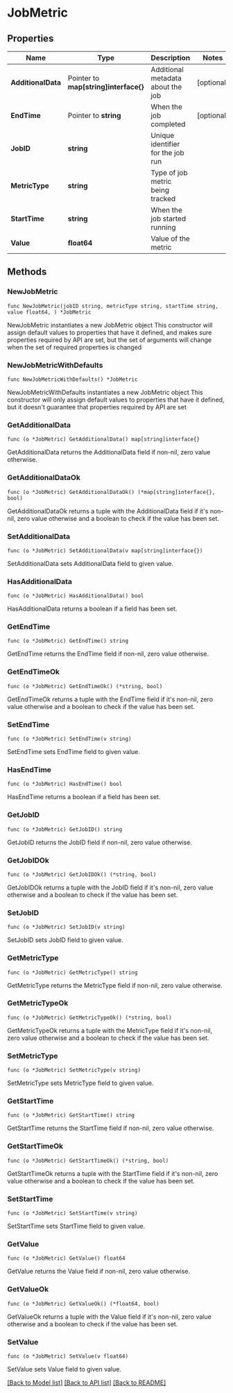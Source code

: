 # JobMetric

## Properties

Name | Type | Description | Notes
------------ | ------------- | ------------- | -------------
**AdditionalData** | Pointer to **map[string]interface{}** | Additional metadata about the job | [optional] 
**EndTime** | Pointer to **string** | When the job completed | [optional] 
**JobID** | **string** | Unique identifier for the job run | 
**MetricType** | **string** | Type of job metric being tracked | 
**StartTime** | **string** | When the job started running | 
**Value** | **float64** | Value of the metric | 

## Methods

### NewJobMetric

`func NewJobMetric(jobID string, metricType string, startTime string, value float64, ) *JobMetric`

NewJobMetric instantiates a new JobMetric object
This constructor will assign default values to properties that have it defined,
and makes sure properties required by API are set, but the set of arguments
will change when the set of required properties is changed

### NewJobMetricWithDefaults

`func NewJobMetricWithDefaults() *JobMetric`

NewJobMetricWithDefaults instantiates a new JobMetric object
This constructor will only assign default values to properties that have it defined,
but it doesn't guarantee that properties required by API are set

### GetAdditionalData

`func (o *JobMetric) GetAdditionalData() map[string]interface{}`

GetAdditionalData returns the AdditionalData field if non-nil, zero value otherwise.

### GetAdditionalDataOk

`func (o *JobMetric) GetAdditionalDataOk() (*map[string]interface{}, bool)`

GetAdditionalDataOk returns a tuple with the AdditionalData field if it's non-nil, zero value otherwise
and a boolean to check if the value has been set.

### SetAdditionalData

`func (o *JobMetric) SetAdditionalData(v map[string]interface{})`

SetAdditionalData sets AdditionalData field to given value.

### HasAdditionalData

`func (o *JobMetric) HasAdditionalData() bool`

HasAdditionalData returns a boolean if a field has been set.

### GetEndTime

`func (o *JobMetric) GetEndTime() string`

GetEndTime returns the EndTime field if non-nil, zero value otherwise.

### GetEndTimeOk

`func (o *JobMetric) GetEndTimeOk() (*string, bool)`

GetEndTimeOk returns a tuple with the EndTime field if it's non-nil, zero value otherwise
and a boolean to check if the value has been set.

### SetEndTime

`func (o *JobMetric) SetEndTime(v string)`

SetEndTime sets EndTime field to given value.

### HasEndTime

`func (o *JobMetric) HasEndTime() bool`

HasEndTime returns a boolean if a field has been set.

### GetJobID

`func (o *JobMetric) GetJobID() string`

GetJobID returns the JobID field if non-nil, zero value otherwise.

### GetJobIDOk

`func (o *JobMetric) GetJobIDOk() (*string, bool)`

GetJobIDOk returns a tuple with the JobID field if it's non-nil, zero value otherwise
and a boolean to check if the value has been set.

### SetJobID

`func (o *JobMetric) SetJobID(v string)`

SetJobID sets JobID field to given value.


### GetMetricType

`func (o *JobMetric) GetMetricType() string`

GetMetricType returns the MetricType field if non-nil, zero value otherwise.

### GetMetricTypeOk

`func (o *JobMetric) GetMetricTypeOk() (*string, bool)`

GetMetricTypeOk returns a tuple with the MetricType field if it's non-nil, zero value otherwise
and a boolean to check if the value has been set.

### SetMetricType

`func (o *JobMetric) SetMetricType(v string)`

SetMetricType sets MetricType field to given value.


### GetStartTime

`func (o *JobMetric) GetStartTime() string`

GetStartTime returns the StartTime field if non-nil, zero value otherwise.

### GetStartTimeOk

`func (o *JobMetric) GetStartTimeOk() (*string, bool)`

GetStartTimeOk returns a tuple with the StartTime field if it's non-nil, zero value otherwise
and a boolean to check if the value has been set.

### SetStartTime

`func (o *JobMetric) SetStartTime(v string)`

SetStartTime sets StartTime field to given value.


### GetValue

`func (o *JobMetric) GetValue() float64`

GetValue returns the Value field if non-nil, zero value otherwise.

### GetValueOk

`func (o *JobMetric) GetValueOk() (*float64, bool)`

GetValueOk returns a tuple with the Value field if it's non-nil, zero value otherwise
and a boolean to check if the value has been set.

### SetValue

`func (o *JobMetric) SetValue(v float64)`

SetValue sets Value field to given value.



[[Back to Model list]](../README.md#documentation-for-models) [[Back to API list]](../README.md#documentation-for-api-endpoints) [[Back to README]](../README.md)


